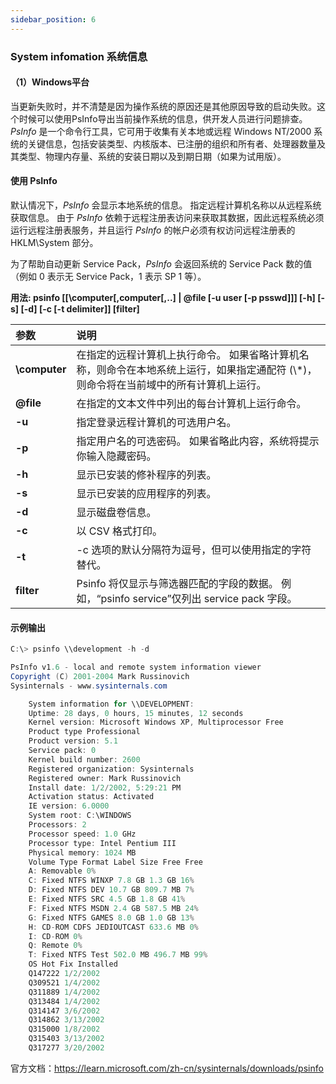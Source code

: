 ```yaml
---
sidebar_position: 6
---
```


### System infomation 系统信息

#### （1）Windows平台

当更新失败时，并不清楚是因为操作系统的原因还是其他原因导致的启动失败。这个时候可以使用PsInfo导出当前操作系统的信息，供开发人员进行问题排查。*PsInfo* 是一个命令行工具，它可用于收集有关本地或远程 Windows NT/2000 系统的关键信息，包括安装类型、内核版本、已注册的组织和所有者、处理器数量及其类型、物理内存量、系统的安装日期以及到期日期（如果为试用版）。

#### 使用 PsInfo

默认情况下，*PsInfo* 会显示本地系统的信息。 指定远程计算机名称以从远程系统获取信息。 由于 *PsInfo* 依赖于远程注册表访问来获取其数据，因此远程系统必须运行远程注册表服务，并且运行 *PsInfo* 的帐户必须有权访问远程注册表的 HKLM\System 部分。

为了帮助自动更新 Service Pack，*PsInfo* 会返回系统的 Service Pack 数的值（例如 0 表示无 Service Pack，1 表示 SP 1 等）。

**用法: psinfo [[\\computer[,computer[,..] | @file [-u user
[-p psswd]]] [-h] [-s] [-d] [-c [-t delimiter]] [filter]**

| 参数           | 说明                                                         |
| :------------- | :----------------------------------------------------------- |
| **\\computer** | 在指定的远程计算机上执行命令。 如果省略计算机名称，则命令在本地系统上运行，如果指定通配符 (\\*)，则命令将在当前域中的所有计算机上运行。 |
| **@file**      | 在指定的文本文件中列出的每台计算机上运行命令。               |
| **-u**         | 指定登录远程计算机的可选用户名。                             |
| **-p**         | 指定用户名的可选密码。 如果省略此内容，系统将提示你输入隐藏密码。 |
| **-h**         | 显示已安装的修补程序的列表。                                 |
| **-s**         | 显示已安装的应用程序的列表。                                 |
| **-d**         | 显示磁盘卷信息。                                             |
| **-c**         | 以 CSV 格式打印。                                            |
| **-t**         | -c 选项的默认分隔符为逗号，但可以使用指定的字符替代。        |
| **filter**     | Psinfo 将仅显示与筛选器匹配的字段的数据。 例如，“psinfo service”仅列出 service pack 字段。 |

#### 示例输出

```c#
C:\> psinfo \\development -h -d

PsInfo v1.6 - local and remote system information viewer
Copyright (C) 2001-2004 Mark Russinovich
Sysinternals - www.sysinternals.com

    System information for \\DEVELOPMENT:
    Uptime: 28 days, 0 hours, 15 minutes, 12 seconds
    Kernel version: Microsoft Windows XP, Multiprocessor Free
    Product type Professional
    Product version: 5.1
    Service pack: 0
    Kernel build number: 2600
    Registered organization: Sysinternals
    Registered owner: Mark Russinovich
    Install date: 1/2/2002, 5:29:21 PM
    Activation status: Activated
    IE version: 6.0000
    System root: C:\WINDOWS
    Processors: 2
    Processor speed: 1.0 GHz
    Processor type: Intel Pentium III
    Physical memory: 1024 MB
    Volume Type Format Label Size Free Free
    A: Removable 0%
    C: Fixed NTFS WINXP 7.8 GB 1.3 GB 16%
    D: Fixed NTFS DEV 10.7 GB 809.7 MB 7%
    E: Fixed NTFS SRC 4.5 GB 1.8 GB 41%
    F: Fixed NTFS MSDN 2.4 GB 587.5 MB 24%
    G: Fixed NTFS GAMES 8.0 GB 1.0 GB 13%
    H: CD-ROM CDFS JEDIOUTCAST 633.6 MB 0%
    I: CD-ROM 0%
    Q: Remote 0%
    T: Fixed NTFS Test 502.0 MB 496.7 MB 99%
    OS Hot Fix Installed
    Q147222 1/2/2002
    Q309521 1/4/2002
    Q311889 1/4/2002
    Q313484 1/4/2002
    Q314147 3/6/2002
    Q314862 3/13/2002
    Q315000 1/8/2002
    Q315403 3/13/2002
    Q317277 3/20/2002
```



官方文档：https://learn.microsoft.com/zh-cn/sysinternals/downloads/psinfo